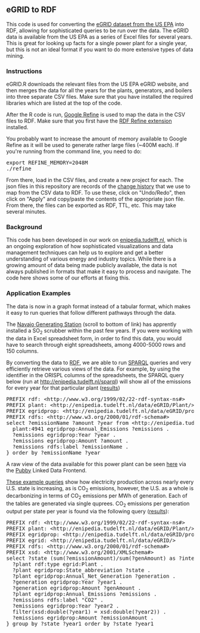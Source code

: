 <h2>eGRID to RDF</h2>

This code is used for converting the <a href="http://www.epa.gov/cleanenergy/energy-resources/egrid/index.html">eGRID dataset from the US EPA</a> into RDF, allowing for sophisticated queries to be run over the data.  The eGRID data is available from the US EPA as a series of Excel files for several years.  This is great for looking up facts for a single power plant for a single year, but this is not an ideal format if you want to do more extensive types of data mining.  

<h3>Instructions</h3>

eGRID.R downloads the relevant files from the US EPA eGRID website, and then merges the data for all the years for the plants, generators, and boilers into three separate CSV files.  Make sure that you have installed the required libraries which are listed at the top of the code.

After the R code is run, <a href="http://code.google.com/p/google-refine/">Google Refine</a> is used to map the data in the CSV files to RDF.  Make sure that you first have the <a href="http://refine.deri.ie/">RDF Refine extension</a> installed.

You probably want to increase the amount of memory available to Google Refine as it will be used to generate rather large files (~400M each).  If you're running from the command line, you need to do:
<pre>
export REFINE_MEMORY=2048M
./refine
</pre>

From there, load in the CSV files, and create a new project for each.  The json files in this repository are records of the <a href="http://code.google.com/p/google-refine/wiki/History">change history</a> that we use to map from the CSV data to RDF.  To use these, click on "Undo/Redo", then click on "Apply" and copy/paste the contents of the appropriate json file.  From there, the files can be exported as RDF, TTL, etc.  This may take several minutes.

<h3>Background</h3>
This code has been developed in our work on <a href="http://enipedia.tudelft.nl">enipedia.tudelft.nl</a>, which is an ongoing exploration of how sophisticated visualizations and data management techniques can help us to explore and get a better understanding of various energy and industry topics.  While there is a growing amount of data being made publicly available, the data is not always published in formats that make it easy to process and navigate.  The code here shows some of our efforts at fixing this.

<h3>Application Examples</h3>
The data is now in a graph format instead of a tabular format, which makes it easy to run queries that follow different pathways through the data.

The <a href="http://enipedia.tudelft.nl/wiki/Navajo_Powerplant">Navajo Generating Station</a> (scroll to bottom of link) has apprently installed a SO<sub>2</sub> scrubber within the past few years.  If you were working with the data in Excel spreadsheet form, in order to find this data, you would have to search through eight spreadsheets, among 4000-5000 rows and 150 columns.  

By converting the data to <a href="http://en.wikipedia.org/wiki/Resource_Description_Framework">RDF</a>, we are able to run <a href="http://en.wikipedia.org/wiki/SPARQL">SPARQL</a> queries and very efficiently retrieve various views of the data.  For example, by using the identifier in the ORISPL columns of the spreadsheets, the SPARQL query below (run at http://enipedia.tudelft.nl/sparql) will show all of the emissions for every year for that particular plant (<a href="http://enipedia.tudelft.nl/sparql?default-graph-uri=&query=PREFIX+rdf%3A+%3Chttp%3A%2F%2Fwww.w3.org%2F1999%2F02%2F22-rdf-syntax-ns%23%3E%0D%0APREFIX+plant%3A+%3Chttp%3A%2F%2Fenipedia.tudelft.nl%2Fdata%2FeGRID%2FPlant%2F%3E%0D%0APREFIX+egridprop%3A+%3Chttp%3A%2F%2Fenipedia.tudelft.nl%2Fdata%2FeGRID%2Fprop%2F%3E%0D%0APREFIX+rdfs%3A+%3Chttp%3A%2F%2Fwww.w3.org%2F2000%2F01%2Frdf-schema%23%3E%0D%0Aselect+%3FemissionName+%3Famount+%3Fyear+from+%3Chttp%3A%2F%2Fenipedia.tudelft.nl%2Fdata%2FeGRID%3E+%7B%0D%0A++plant%3A4941+egridprop%3AAnnual_Emissions+%3Femissions+.%0D%0A++%3Femissions+egridprop%3AYear+%3Fyear+.+%0D%0A++%3Femissions+egridprop%3AAmount+%3Famount+.+%0D%0A++%3Femissions+rdfs%3Alabel+%3FemissionName+.+%0D%0A%7D+order+by+%3FemissionName+%3Fyear+&format=text%2Fhtml&timeout=0&debug=on">results</a>)

<pre>
PREFIX rdf: &lt;http://www.w3.org/1999/02/22-rdf-syntax-ns#&gt;
PREFIX plant: &lt;http://enipedia.tudelft.nl/data/eGRID/Plant/&gt;
PREFIX egridprop: &lt;http://enipedia.tudelft.nl/data/eGRID/prop/&gt;
PREFIX rdfs: &lt;http://www.w3.org/2000/01/rdf-schema#&gt;
select ?emissionName ?amount ?year from &lt;http://enipedia.tudelft.nl/data/eGRID&gt; {
  plant:4941 egridprop:Annual_Emissions ?emissions .
  ?emissions egridprop:Year ?year . 
  ?emissions egridprop:Amount ?amount . 
  ?emissions rdfs:label ?emissionName . 
} order by ?emissionName ?year 
</pre>

A raw view of the data available for this power plant can be seen <a href="http://enipedia.tudelft.nl/data/page/eGRID/Plant/4941">here</a> via the <a href="http://www4.wiwiss.fu-berlin.de/pubby/">Pubby</a> Linked Data Frontend.

<a href="http://enipedia.tudelft.nl/wiki/EGRID_Example_Queries">These example queries</a> show how electricity production across nearly every U.S. state is increasing, as is CO<sub>2</sub> emissions, however, the U.S. as a whole is decarbonizing in terms of CO<sub>2</sub> emissions per MWh of generation.  Each of the tables are generated via single quprees.  CO<sub>2</sub> emissions per generation output per state per year is found via the following query (<a href="http://enipedia.tudelft.nl/sparql?default-graph-uri=&query=PREFIX+rdf%3A+%3Chttp%3A%2F%2Fwww.w3.org%2F1999%2F02%2F22-rdf-syntax-ns%23%3E%0D%0APREFIX+plant%3A+%3Chttp%3A%2F%2Fenipedia.tudelft.nl%2Fdata%2FeGRID%2FPlant%2F%3E%0D%0APREFIX+egridprop%3A+%3Chttp%3A%2F%2Fenipedia.tudelft.nl%2Fdata%2FeGRID%2Fprop%2F%3E%0D%0APREFIX+egrid%3A+%3Chttp%3A%2F%2Fenipedia.tudelft.nl%2Fdata%2FeGRID%2F%3E%0D%0APREFIX+rdfs%3A+%3Chttp%3A%2F%2Fwww.w3.org%2F2000%2F01%2Frdf-schema%23%3E%0D%0APREFIX+xsd%3A+%3Chttp%3A%2F%2Fwww.w3.org%2F2001%2FXMLSchema%23%3E%0D%0Aselect+%3Fstate+%28sum%28%3FemissionAmount%29%2Fsum%28%3FgenAmount%29+as+%3Fintensity%29+%3Fyear1+from+%3Chttp%3A%2F%2Fenipedia.tudelft.nl%2Fdata%2FeGRID%3E+%7B%0D%0A++%3Fplant+rdf%3Atype+egrid%3APlant+.+%0D%0A++%3Fplant+egridprop%3AState_abbreviation+%3Fstate+.+%0D%0A++%3Fplant+egridprop%3AAnnual_Net_Generation+%3Fgeneration+.%0D%0A++%3Fgeneration+egridprop%3AYear+%3Fyear1+.+%0D%0A++%3Fgeneration+egridprop%3AAmount+%3FgenAmount+.+%0D%0A++%3Fplant+egridprop%3AAnnual_Emissions+%3Femissions+.%0D%0A++%3Femissions+rdfs%3Alabel+%22CO2%22+.+%0D%0A++%3Femissions+egridprop%3AYear+%3Fyear2+.+%0D%0A++filter%28xsd%3Adouble%28%3Fyear1%29+%3D+xsd%3Adouble%28%3Fyear2%29%29+.+%0D%0A++%3Femissions+egridprop%3AAmount+%3FemissionAmount+.+%0D%0A%7D+group+by+%3Fstate+%3Fyear1+order+by+%3Fstate+%3Fyear1&format=text%2Fhtml&timeout=0&debug=on">results</a>):

<pre>
PREFIX rdf: &lt;http://www.w3.org/1999/02/22-rdf-syntax-ns#&gt;
PREFIX plant: &lt;http://enipedia.tudelft.nl/data/eGRID/Plant/&gt;
PREFIX egridprop: &lt;http://enipedia.tudelft.nl/data/eGRID/prop/&gt;
PREFIX egrid: &lt;http://enipedia.tudelft.nl/data/eGRID/&gt;
PREFIX rdfs: &lt;http://www.w3.org/2000/01/rdf-schema#&gt;
PREFIX xsd: &lt;http://www.w3.org/2001/XMLSchema#&gt;
select ?state (sum(?emissionAmount)/sum(?genAmount) as ?intensity) ?year1 from &lt;http://enipedia.tudelft.nl/data/eGRID&gt; {
  ?plant rdf:type egrid:Plant . 
  ?plant egridprop:State_abbreviation ?state . 
  ?plant egridprop:Annual_Net_Generation ?generation .
  ?generation egridprop:Year ?year1 . 
  ?generation egridprop:Amount ?genAmount . 
  ?plant egridprop:Annual_Emissions ?emissions .
  ?emissions rdfs:label "CO2" . 
  ?emissions egridprop:Year ?year2 . 
  filter(xsd:double(?year1) = xsd:double(?year2)) . 
  ?emissions egridprop:Amount ?emissionAmount . 
} group by ?state ?year1 order by ?state ?year1
</pre>
